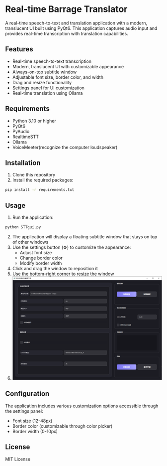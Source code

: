 # Real-time Barrage Translator

A real-time speech-to-text and translation application with a modern, translucent UI built using PyQt6. This application captures audio input and provides real-time transcription with translation capabilities.

## Features

- Real-time speech-to-text transcription
- Modern, translucent UI with customizable appearance
- Always-on-top subtitle window
- Adjustable font size, border color, and width
- Drag and resize functionality
- Settings panel for UI customization
- Real-time translation using Ollama

## Requirements

- Python 3.10 or higher
- PyQt6
- PyAudio
- RealtimeSTT
- Ollama
- VoiceMeeter(recognize the computer loudspeaker)

## Installation

1. Clone this repository
2. Install the required packages:
```bash
pip install -r requirements.txt
```

## Usage

1. Run the application:
```bash
python STTgui.py
```

2. The application will display a floating subtitle window that stays on top of other windows
3. Use the settings button (⚙) to customize the appearance:
   - Adjust font size
   - Change border color
   - Modify border width
4. Click and drag the window to reposition it
5. Use the bottom-right corner to resize the window
6. ![主界面](./assets/主界面.png)

## Configuration

The application includes various customization options accessible through the settings panel:
- Font size (12-48px)
- Border color (customizable through color picker)
- Border width (0-10px)

## License

MIT License
